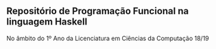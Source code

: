 ## Repositório de Programação Funcional na linguagem Haskell 

No âmbito do 1º Ano da Licenciatura em Ciências da Computação 18/19

